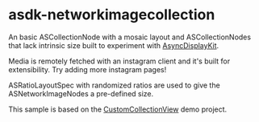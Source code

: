 # asdk-networkimagecollection
An basic ASCollectionNode with a mosaic layout and ASCollectionNodes that lack intrinsic size built to experiment with [AsyncDisplayKit](https://github.com/facebook/AsyncDisplayKit).

Media is remotely fetched with an instagram client and it's built for extensibility. Try adding more instagram pages!

ASRatioLayoutSpec with randomized ratios are used to give the ASNetworkImageNodes a pre-defined size.

This sample is based on the [CustomCollectionView](https://github.com/facebook/AsyncDisplayKit/tree/master/examples) demo project.